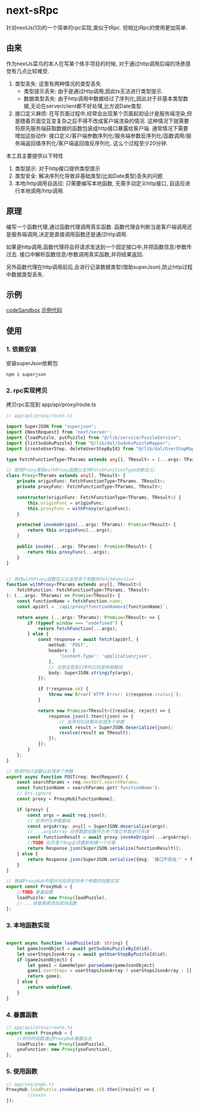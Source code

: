 # next-sRpc
针对nextJs(13)的一个简单的rpc实现,类似于tRpc. 但相比tRpc的使用更加简单. 

## 由来
作为nextJs菜鸟的本人在写某个练手项目的时候, 对于通过http调用后端的场景感觉有几点比较难受.
1. 类型丢失: 这里有两种情况的类型丢失
   - 类型提示丢失: 由于是通过http调用,因此ts无法进行类型提示.
   - 数据类型丢失: 由于http调用中数据经过了序列化,因此对于非基本类型数据,无论在server/client都不好处理,比方说Date类型. 
2. 接口定义麻烦: 在写页面过程中,经常会出现某个页面起初设计是服务端渲染,但是随着页面交互变复杂之后不得不改成客户端渲染的情况. 这种情况下就需要将原先服务端获取数据的函数包装成http接口暴露给客户端. 通常情况下需要增加这些动作: 接口定义/客户端参数序列化/服务端参数反序列化/函数调用/服务端返回值序列化/客户端返回值反序列化. 这么个过程至少20分钟.

本工具主要提供以下特性
1. 类型提示: 对于http接口提供类型提示
2. 类型安全: 解决序列化导致非基础类型(比如Date类型)丢失的问题
3. 本地/http调用自适应: 只需要编写本地函数, 无需手动定义http接口, 自适应进行本地调用/http调用.


## 原理
编写一个函数代理,通过函数代理调用真实函数. 函数代理会判断当是客户端调用还是服务端调用,决定是直接调用函数还是通过http调用. 

如果是http调用,函数代理将会将请求发送到一个固定接口中,并把函数信息/参数传过去. 接口中解析函数信息/参数调用真实函数,并将结果返回. 

另外函数代理在http调用前后,会进行记录数据类型(借助superJson),防止http过程中数据类型丢失.


## 示例
[codeSandbox](https://codesandbox.io/p/github/d342784178/next-sRpc/main?embed=1&file=%2Fmy-app%2Fapp%2Fpage.tsx&showConsole=true&layout=%257B%2522sidebarPanel%2522%253A%2522EXPLORER%2522%252C%2522rootPanelGroup%2522%253A%257B%2522direction%2522%253A%2522horizontal%2522%252C%2522contentType%2522%253A%2522UNKNOWN%2522%252C%2522type%2522%253A%2522PANEL_GROUP%2522%252C%2522id%2522%253A%2522ROOT_LAYOUT%2522%252C%2522panels%2522%253A%255B%257B%2522type%2522%253A%2522PANEL_GROUP%2522%252C%2522contentType%2522%253A%2522UNKNOWN%2522%252C%2522direction%2522%253A%2522vertical%2522%252C%2522id%2522%253A%2522clrsxys7o00063j6hcrr3tewj%2522%252C%2522sizes%2522%253A%255B70%252C30%255D%252C%2522panels%2522%253A%255B%257B%2522type%2522%253A%2522PANEL_GROUP%2522%252C%2522contentType%2522%253A%2522EDITOR%2522%252C%2522direction%2522%253A%2522horizontal%2522%252C%2522id%2522%253A%2522EDITOR%2522%252C%2522panels%2522%253A%255B%257B%2522type%2522%253A%2522PANEL%2522%252C%2522contentType%2522%253A%2522EDITOR%2522%252C%2522id%2522%253A%2522clrsxys7o00023j6h42n1oqyd%2522%257D%255D%257D%252C%257B%2522type%2522%253A%2522PANEL_GROUP%2522%252C%2522contentType%2522%253A%2522SHELLS%2522%252C%2522direction%2522%253A%2522horizontal%2522%252C%2522id%2522%253A%2522SHELLS%2522%252C%2522panels%2522%253A%255B%257B%2522type%2522%253A%2522PANEL%2522%252C%2522contentType%2522%253A%2522SHELLS%2522%252C%2522id%2522%253A%2522clrsxys7o00043j6h8dzn68kh%2522%257D%255D%252C%2522sizes%2522%253A%255B100%255D%257D%255D%257D%252C%257B%2522type%2522%253A%2522PANEL_GROUP%2522%252C%2522contentType%2522%253A%2522DEVTOOLS%2522%252C%2522direction%2522%253A%2522vertical%2522%252C%2522id%2522%253A%2522DEVTOOLS%2522%252C%2522panels%2522%253A%255B%257B%2522type%2522%253A%2522PANEL%2522%252C%2522contentType%2522%253A%2522DEVTOOLS%2522%252C%2522id%2522%253A%2522clrsxys7o00053j6h72ovj2q2%2522%257D%255D%252C%2522sizes%2522%253A%255B100%255D%257D%255D%252C%2522sizes%2522%253A%255B60%252C40%255D%257D%252C%2522tabbedPanels%2522%253A%257B%2522clrsxys7o00023j6h42n1oqyd%2522%253A%257B%2522id%2522%253A%2522clrsxys7o00023j6h42n1oqyd%2522%252C%2522tabs%2522%253A%255B%255D%257D%252C%2522clrsxys7o00053j6h72ovj2q2%2522%253A%257B%2522id%2522%253A%2522clrsxys7o00053j6h72ovj2q2%2522%252C%2522tabs%2522%253A%255B%257B%2522type%2522%253A%2522UNASSIGNED_PORT%2522%252C%2522port%2522%253A3000%252C%2522id%2522%253A%2522clrsyf98u01gj3j6hg1z4fqsw%2522%252C%2522mode%2522%253A%2522permanent%2522%252C%2522path%2522%253A%2522%252F%2522%257D%255D%252C%2522activeTabId%2522%253A%2522clrsyf98u01gj3j6hg1z4fqsw%2522%257D%252C%2522clrsxys7o00043j6h8dzn68kh%2522%253A%257B%2522id%2522%253A%2522clrsxys7o00043j6h8dzn68kh%2522%252C%2522activeTabId%2522%253A%2522clrsybvcc01dy3j6h5fdj6bck%2522%252C%2522tabs%2522%253A%255B%257B%2522id%2522%253A%2522clrsybvcc01dy3j6h5fdj6bck%2522%252C%2522mode%2522%253A%2522permanent%2522%252C%2522type%2522%253A%2522TERMINAL%2522%252C%2522shellId%2522%253A%2522clrsybv6g001re6g46xhf06tk%2522%257D%255D%257D%257D%252C%2522showDevtools%2522%253Atrue%252C%2522showShells%2522%253Atrue%252C%2522showSidebar%2522%253Atrue%252C%2522sidebarPanelSize%2522%253A15%257D)
[示例代码](https://github.com/d342784178/next-sRpc/tree/main/my-app)


## 使用
### 1. 依赖安装
安装superJson依赖包
```shell
npm i superjson
```
### 2. rpc实现拷贝

拷贝rpc实现到 app/api/proxy/route.ts
```typescript
// app/api/proxy/route.ts

import SuperJSON from "superjson";
import {NextRequest} from 'next/server';
import {loadPuzzle, putPuzzle} from "@/lib/service/PuzzleService";
import {listSudokuPuzzle} from "@/lib/dal/SudokuPuzzleMapper";
import {createUserStep, deleteUserStepById} from "@/lib/dal/UserStepMapper";

type FetchFunctionType<TParams extends any[], TResult> = (...args: TParams) => Promise<TResult>;

// 修改Proxy类和withProxy函数以支持FetchFunctionType的新定义。
class Proxy<TParams extends any[], TResult> {
    private originFunc: FetchFunctionType<TParams, TResult>;
    private proxyFunc: FetchFunctionType<TParams, TResult>;

    constructor(originFunc: FetchFunctionType<TParams, TResult>) {
        this.originFunc = originFunc;
        this.proxyFunc = withProxy(originFunc);
    }

    protected invokeOrigin(...args: TParams): Promise<TResult> {
        return this.originFunc(...args);
    }

    public invoke(...args: TParams): Promise<TResult> {
        return this.proxyFunc(...args);
    }
}


// 修改withProxy函数定义以支持多个参数的fetchFunction
function withProxy<TParams extends any[], TResult>(
    fetchFunction: FetchFunctionType<TParams, TResult>
): (...args: TParams) => Promise<TResult> {
    const functionName = fetchFunction.name;
    const apiUrl = `/api/proxy?functionName=${functionName}`;

    return async (...args: TParams): Promise<TResult> => {
        if (typeof window === "undefined") {
            return fetchFunction(...args);
        } else {
            const response = await fetch(apiUrl, {
                method: 'POST',
                headers: {
                    'Content-Type': 'application/json',
                },
                // 注意这里我们序列化的是参数数组
                body: SuperJSON.stringify(args),
            });

            if (!response.ok) {
                throw new Error(`HTTP Error: ${response.status}`);
            }

            return new Promise<TResult>((resolve, reject) => {
                response.json().then((json) => {
                    // 反序列化结果并处理多个参数
                    const result = SuperJSON.deserialize(json);
                    resolve(result as TResult);
                });
            });
        }
    };
}

// 修改POST函数以处理多个参数
export async function POST(req: NextRequest) {
    const searchParams = req.nextUrl.searchParams;
    const functionName = searchParams.get('functionName');
    // @ts-ignore
    const proxy = ProxyHub[functionName];

    if (proxy) {
        const args = await req.json();
        // 反序列化参数数组
        const argsArray: any[] = SuperJSON.deserialize(args);
        // ...argsArray 将参数数组展开为多个独立参数进行传递
        const functionResult = await proxy.invokeOrigin(...argsArray);
        //TODO 似乎是个bug必须重新构建一个对象
        return Response.json(SuperJSON.serialize(functionResult));
    } else {
        return Response.json(SuperJSON.serialize({msg: '接口不存在:' + functionName}));
    }
}

// 确保ProxyHub中提供对应的支持多个参数的函数实现
export const ProxyHub = {
    //TODO 暴露函数
    loadPuzzle: new Proxy(loadPuzzle),
    // ...根据需要添加其他函数
};
```

### 3. 本地函数实现

```typescript

export async function loadPuzzle(id: string) {
    let gameJsonObject = await getSudokuPuzzleById(id);
    let userStepsJsonArray = await getUserStepByPuzzleId(id);
    if (gameJsonObject) {
        let game1 = GameHelper.parseGame(gameJsonObject)
        game1.userSteps = userStepsJsonArray ? userStepsJsonArray : [];
        return game1;
    } else {
        return undefined;
    }
}

```

### 4. 暴露函数

```typescript
// app/api/proxy/route.ts
export const ProxyHub = {
    //将你的函数通过ProxyHub暴露出去
    loadPuzzle: new Proxy(loadPuzzle),
    youFunction: new Proxy(youFunction),
};

```

### 5. 使用函数


```typescript
// app/xxx/page.ts
ProxyHub.loadPuzzle.invoke(params.id).then((result) => {
        //xxxxx
});

```
